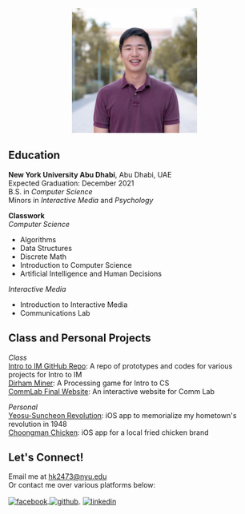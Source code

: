 <p style = "text-align:center;">
  <img src="photo.jpg" alt="me" width="250" height="250">
</p>

## Education
**New York University Abu Dhabi**, Abu Dhabi, UAE <br/>
Expected Graduation: December 2021 <br/>
B.S. in *Computer Science* <br/>
Minors in *Interactive Media* and *Psychology*

**Classwork** <br/>
*Computer Science* <br/>
- Algorithms <br/>
- Data Structures <br/>
- Discrete Math <br/>
- Introduction to Computer Science <br/>
- Artificial Intelligence and Human Decisions

*Interactive Media* <br/>
- Introduction to Interactive Media <br/>
- Communications Lab

## Class and Personal Projects
*Class* <br/>
[Intro to IM GitHub Repo](https://github.com/briankim113/Introduction-to-Interactive-Media): A repo of prototypes and codes for various projects for Intro to IM </br>
[Dirham Miner](https://github.com/briankim113/introfinal): A Processing game for Intro to CS </br>
[CommLab Final Website](http://hk247.nyuadim.com/index.html): An interactive website for Comm Lab


*Personal* <br/>
[Yeosu-Suncheon Revolution](https://github.com/briankim113/YeoSunRevolution): iOS app to memorialize my hometown's revolution in 1948<br/>
[Choongman Chicken](https://github.com/briankim113/ChoongmanChicken): iOS app for a local fried chicken brand

## Let's Connect!
Email me at hk2473@nyu.edu <br/>
Or contact me over various platforms below:

<p float="left">
  <a href="http://www.facebook.com/briankim113">
    <img src="https://image.flaticon.com/icons/png/512/25/25187.png" alt="facebook" width="30" height="30" style="vertical-align:middle">
  </a>
  <a href="http://www.github.com/briankim113">
    <img src="https://cdn.freebiesupply.com/logos/large/2x/github-icon-1-logo-png-transparent.png" alt="github" width="30" height="30" style="vertical-align:middle">
  </a>
  <a href="https://www.linkedin.com/in/brian-kim-44a664198/">
    <img src="https://image.flaticon.com/icons/png/512/49/49656.png" alt="linkedin" width="28" height="28" style="padding-left:5px; vertical-align:middle">
  </a>
</p>
